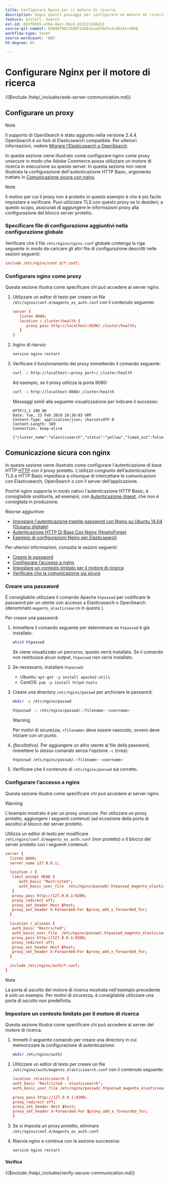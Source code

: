```yaml
---
title: Configurare Nginx per il motore di ricerca
description: Segui questi passaggi per configurare un motore di ricerca con il server web Nginx per le installazioni locali di Adobe Commerce.
feature: Install, Search
exl-id: 8d2f8695-e30a-4acc-bba3-d122212b0a53
source-git-commit: 8d0d8f9822b88f2dd8cbae8f6d7e3cdb14cc4848
workflow-type: tm+mt
source-wordcount: '603'
ht-degree: 0%

---
```


# Configurare Nginx per il motore di ricerca

{{$include /help/_includes/web-server-communication.md}}

## Configurare un proxy

>[!NOTE]
>
>Il supporto di OpenSearch è stato aggiunto nella versione 2.4.4. OpenSearch è un fork di Elasticsearch compatibile. Per ulteriori informazioni, vedere [Migrare l&#39;Elasticsearch a OpenSearch](../../../upgrade/prepare/opensearch-migration.md).

In questa sezione viene illustrato come configurare nginx come proxy *unsecure* in modo che Adobe Commerce possa utilizzare un motore di ricerca in esecuzione su questo server. In questa sezione non viene illustrata la configurazione dell&#39;autenticazione HTTP Basic, argomento trattato in [Comunicazione sicura con nginx](#secure-communication-with-nginx).

>[!NOTE]
>
>Il motivo per cui il proxy non è protetto in questo esempio è che è più facile impostare e verificare. Puoi utilizzare TLS con questo proxy se lo desideri; a questo scopo, assicurati di aggiungere le informazioni proxy alla configurazione del blocco server protetto.

### Specificare file di configurazione aggiuntivi nella configurazione globale

Verificare che il file `/etc/nginx/nginx.conf` globale contenga la riga seguente in modo da caricare gli altri file di configurazione descritti nelle sezioni seguenti:

```conf
include /etc/nginx/conf.d/*.conf;
```

### Configurare nginx come proxy

Questa sezione illustra come specificare chi può accedere al server nginx.

1. Utilizzare un editor di testo per creare un file `/etc/nginx/conf.d/magento_es_auth.conf` con il contenuto seguente:

   ```conf
   server {
      listen 8080;
      location /_cluster/health {
         proxy_pass http://localhost:9200/_cluster/health;
      }
   }
   ```

1. Inginx di riavvio:

   ```bash
   service nginx restart
   ```

1. Verificare il funzionamento del proxy immettendo il comando seguente:

   ```bash
   curl -i http://localhost:<proxy port>/_cluster/health
   ```

   Ad esempio, se il proxy utilizza la porta 8080:

   ```bash
   curl -i http://localhost:8080/_cluster/health
   ```

   Messaggi simili alla seguente visualizzazione per indicare il successo:

   ```terminal
   HTTP/1.1 200 OK
   Date: Tue, 23 Feb 2019 20:38:03 GMT
   Content-Type: application/json; charset=UTF-8
   Content-Length: 389
   Connection: keep-alive
   
   {"cluster_name":"elasticsearch","status":"yellow","timed_out":false,"number_of_nodes":1,"number_of_data_nodes":1,"active_primary_shards":5,"active_shards":5,"relocating_shards":0,"initializing_shards":0,"unassigned_shards":5,"delayed_unassigned_shards":0,"number_of_pending_tasks":0,"number_of_in_flight_fetch":0,"task_max_waiting_in_queue_millis":0,"active_shards_percent_as_number":50.0}
   ```

## Comunicazione sicura con nginx

In questa sezione viene illustrato come configurare l&#39;autenticazione di base HTTP [HTTP](https://nginx.org/en/docs/http/ngx_http_auth_basic_module.html) con il proxy protetto. L’utilizzo congiunto dell’autenticazione TLS e HTTP Basic impedisce a chiunque di intercettare le comunicazioni con Elasticsearch, OpenSearch o con il server dell’applicazione.

Poiché nginx supporta in modo nativo l&#39;autenticazione HTTP Basic, è consigliabile sostituirla, ad esempio, con [Autenticazione digest](https://www.nginx.com/resources/wiki/modules/auth_digest/), che non è consigliata in produzione.

Risorse aggiuntive:

* [Impostare l&#39;autenticazione tramite password con Nginx su Ubuntu 14.04 (Oceano digitale)](https://www.digitalocean.com/community/tutorials/how-to-set-up-password-authentication-with-nginx-on-ubuntu-14-04)
* [Autenticazione HTTP Di Base Con Nginx (HowtoForge)](https://www.howtoforge.com/basic-http-authentication-with-nginx)
* [Esempio di configurazioni Nginx per Elasticsearch](https://gist.github.com/karmi/b0a9b4c111ed3023a52d)

Per ulteriori informazioni, consulta le sezioni seguenti:

* [Creare le password](#create-a-password)
* [Configurare l’accesso a nginx](#set-up-access-to-nginx)
* [Impostare un contesto limitato per il motore di ricerca](#set-up-a-restricted-context-for-the-search-engine)
* [Verificare che la comunicazione sia sicura](#secure-communication-with-nginx)

### Creare una password

È consigliabile utilizzare il comando Apache `htpasswd` per codificare le password per un utente con accesso a Elasticsearch o OpenSearch (denominato `magento_elasticsearch` in questo ).

Per creare una password:

1. Immettere il comando seguente per determinare se `htpasswd` è già installato:

   ```bash
   which htpasswd
   ```

   Se viene visualizzato un percorso, questo verrà installato. Se il comando non restituisce alcun output, `htpasswd` non verrà installato.

1. Se necessario, installare `htpasswd`:

   * Ubuntu: `apt-get -y install apache2-utils`
   * CentOS: `yum -y install httpd-tools`

1. Creare una directory `/etc/nginx/passwd` per archiviare le password:

   ```bash
   mkdir -p /etc/nginx/passwd
   ```

   ```bash
   htpasswd -c /etc/nginx/passwd/.<filename> <username>
   ```

   >[!WARNING]
   >
   >Per motivi di sicurezza, `<filename>` deve essere nascosto, ovvero deve iniziare con un punto.

1. *(facoltativo).* Per aggiungere un altro utente al file della password, immettere lo stesso comando senza l&#39;opzione `-c` (crea):

   ```bash
   htpasswd /etc/nginx/passwd/.<filename> <username>
   ```

1. Verificare che il contenuto di `/etc/nginx/passwd` sia corretto.

### Configurare l’accesso a nginx

Questa sezione illustra come specificare chi può accedere al server nginx.

>[!WARNING]
>
>L&#39;esempio mostrato è per un proxy *unsecure*. Per utilizzare un proxy protetto, aggiungere i seguenti contenuti (ad eccezione della porta di ascolto) al blocco del server protetto.

Utilizza un editor di testo per modificare `/etc/nginx/conf.d/magento_es_auth.conf` (non protetto) o il blocco del server protetto con i seguenti contenuti:

```conf
server {
  listen 8080;
  server_name 127.0.0.1;

  location / {
   limit_except HEAD {
      auth_basic "Restricted";
      auth_basic_user_file  /etc/nginx/passwd/.htpasswd_magento_elasticsearch;
   }
   proxy_pass http://127.0.0.1:9200;
   proxy_redirect off;
   proxy_set_header Host $host;
   proxy_set_header X-Forwarded-For $proxy_add_x_forwarded_for;
  }

  location /_aliases {
   auth_basic "Restricted";
   auth_basic_user_file  /etc/nginx/passwd/.htpasswd_magento_elasticsearch;
   proxy_pass http://127.0.0.1:9200;
   proxy_redirect off;
   proxy_set_header Host $host;
   proxy_set_header X-Forwarded-For $proxy_add_x_forwarded_for;
  }

  include /etc/nginx/auth/*.conf;
}
```

>[!NOTE]
>
>La porta di ascolto del motore di ricerca mostrata nell&#39;esempio precedente è solo un esempio. Per motivi di sicurezza, è consigliabile utilizzare una porta di ascolto non predefinita.

### Impostare un contesto limitato per il motore di ricerca

Questa sezione illustra come specificare chi può accedere al server del motore di ricerca.

1. Immetti il seguente comando per creare una directory in cui memorizzare la configurazione di autenticazione:

   ```bash
   mkdir /etc/nginx/auth/
   ```

1. Utilizzare un editor di testo per creare un file `/etc/nginx/auth/magento_elasticsearch.conf` con il contenuto seguente:

   ```conf
   location /elasticsearch {
   auth_basic "Restricted - elasticsearch";
   auth_basic_user_file /etc/nginx/passwd/.htpasswd_magento_elasticsearch;
   
   proxy_pass http://127.0.0.1:9200;
   proxy_redirect off;
   proxy_set_header Host $host;
   proxy_set_header X-Forwarded-For $proxy_add_x_forwarded_for;
   }
   ```

1. Se si imposta un proxy protetto, eliminare `/etc/nginx/conf.d/magento_es_auth.conf`.
1. Riavvia nginx e continua con la sezione successiva:

   ```bash
   service nginx restart
   ```

#### Verifica

{{$include /help/_includes/verify-secure-communication.md}}
